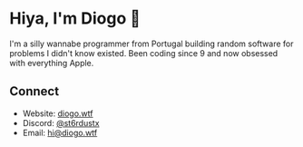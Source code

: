 # Hiya, I'm Diogo 👋

I'm a silly wannabe programmer from Portugal building random software for problems I didn't know existed. Been coding since 9 and now obsessed with everything Apple.

## Connect

- Website: [diogo.wtf](https://diogo.wtf)
- Discord: [@st6rdustx](https://discord.com/users/293020630608248832)
- Email: [hi@diogo.wtf](mailto:hi@diogo.wtf)
